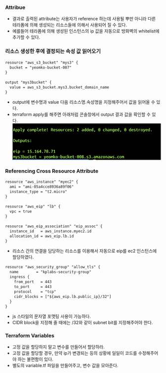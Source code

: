 ### Attribue
- 결과로 출력된 attribute는 사용자가 reference 하는데 사용될 뿌만 아니라 다른 테라폼에 의해 생성되는 리소스들에 의해서 사용되어 질 수 있다.
- 예를들어 테라폼에 의해 생성된 인스턴스의 ip 값을 자동으로 방화벽의 whitelist에 추가할 수 있다.

### 리소스 생성한 후에 결정되는 속성 값 읽어오기
```
resource "aws_s3_bucket" "mys3" {
  bucket = "yeomko-bucket-007"
}

output "mys3bucket" {
  value = aws_s3_bucket.mys3.bucket_domain_name
}
```
- output에 변수명과 value 다음 리소스명.속성명을 지정해주어서 값을 읽어올 수 있다.
- terraform apply를 해주면 아래처럼 콘솔창에서 output 결과 값을 확인할 수 있다.
![terraform_output](../../images/terraform_output.png)

### Referencing Cross Resource Attribute
```
resource "aws_instance" "myec2" {
  ami = "ami-05a4cce8936a89f06"
  instance_type = "t2.micro"
}

resource "aws_eip" "lb" {
  vpc = true
}

resource "aws_eip_association" "eip_assoc" {
  instance_id   = aws_instance.myec2.id
  allocation_id = aws_eip.lb.id
}
```
- 리소스 간의 연결을 담당하는 리소스를 이용해서 자동으로 eip를 ec2 인스턴스에 할당하였다.

```
resource "aws_security_group" "allow_tls" {
  name        = "kplabs-security-group"
  ingress {
    from_port   = 443
    to_port     = 443
    protocol    = "tcp"
    cidr_blocks = ["${aws_eip.lb.public_ip}/32"]
  }
}
```
- js 스타일의 문자열 포맷팅 사용이 가능하다.
- CIDR block을 지정해 줄 때에는 /32와 같이 subnet bit를 지정해주어야 한다.

### Terraform Variables
- 고정 값을 할당하지 말고 변수를 만들어서 할당하라.
- 고정 값을 할당할 경우, 만약 ip가 변경되는 등의 상황에 일일이 코드를 수정해주어야 하는 불편함이 있다.
- 별도의 variable.tf 파일을 만들어주고, 변수 값을 모아준다.
